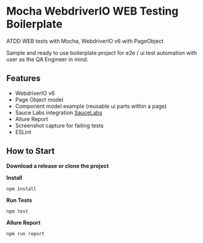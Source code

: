 Mocha WebdriverIO WEB Testing Boilerplate
====================
ATDD WEB tests with Mocha, WebdriverIO v6 with PageObject

Sample and ready to use boilerplate project for e2e / ui test automation with user as the QA Engineer in mind. 

## Features
- WebdriverIO v6
- Page Object model
- Component model example (reusable ui parts within a page)
- Sauce Labs integration [SauceLabs](https://saucelabs.com/)
- Allure Report
- Screenshot capture for failing tests
- ESLint

## How to Start

**Download a release or clone the project**

**Install**

```npm install```

**Run Tests**

```npm test```

**Allure Report**

```npm run report```


